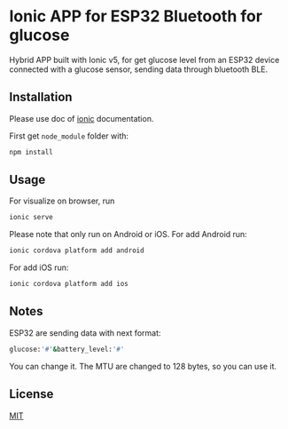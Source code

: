 # Ionic APP for ESP32 Bluetooth for glucose

Hybrid APP built with Ionic v5, for get glucose level from an ESP32 device connected with a glucose sensor, sending data through bluetooth BLE.

## Installation

Please use doc of [ionic](https://ionicframework.com/docs/) documentation.

First get `node_module` folder with:

```bash
npm install
```

## Usage

For visualize on browser, run 

```bash
ionic serve
```
Please note that only run on Android or iOS.
For add Android run:

```bash
ionic cordova platform add android
```
For add iOS run:
```bash
ionic cordova platform add ios
```

## Notes
ESP32 are sending data with next format:

```bash
glucose:'#'&battery_level:'#'
```

You can change it. The MTU are changed to 128 bytes, so you can use it.

## License
[MIT](https://choosealicense.com/licenses/mit/)
